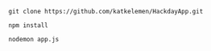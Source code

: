 ```git clone https://github.com/katkelemen/HackdayApp.git```

```npm install```

```nodemon app.js```

